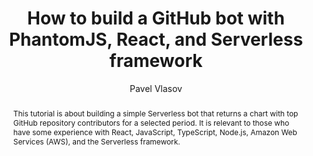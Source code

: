 ---
sections: [reactjs]
link: https://medium.freecodecamp.org/how-to-build-a-github-bot-with-phantomjs-react-and-serverless-framework-7b66bb575616
title: "How to build a GitHub bot with PhantomJS, React, and Serverless framework"
author: "Pavel Vlasov"
publishedAt: 2018-03-03T00:00:00.000Z
type: [tutorial]
topics: [miscellaneous]
suggestedBy: [andreamangano]
createdAt: 2018-03-28T20:36:31.605Z
reference: aHR0cHM6Ly9tZWRpdW0uZnJlZWNvZGVjYW1wLm9yZy9ob3ctdG8tYnVpbGQtYS1naXRodWItYm90LXdpdGgtcGhhbnRvbWpzLXJlYWN0LWFuZC1zZXJ2ZXJsZXNzLWZyYW1ld29yay03YjY2YmI1NzU2MTY
slug: how-to-build-a-github-bot-with-phantomjs-react-and-serverless-framework-by-pavel-vlasov
abstract: "This tutorial is about building a simple Serverless bot that returns a chart with top GitHub repository contributors for a selected period. It is relevant to those who have some experience with React, JavaScript, TypeScript, Node.js, Amazon Web Services (AWS), and the Serverless framework."
---